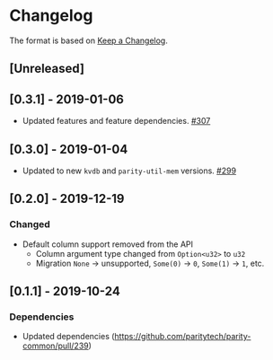 # Changelog

The format is based on [Keep a Changelog].

[Keep a Changelog]: http://keepachangelog.com/en/1.0.0/

## [Unreleased]

## [0.3.1] - 2019-01-06
- Updated features and feature dependencies. [#307](https://github.com/paritytech/parity-common/pull/307)

## [0.3.0] - 2019-01-04
- Updated to new `kvdb` and `parity-util-mem` versions. [#299](https://github.com/paritytech/parity-common/pull/299)

## [0.2.0] - 2019-12-19
### Changed
- Default column support removed from the API
  - Column argument type changed from `Option<u32>` to `u32`
  - Migration `None` -> unsupported, `Some(0)` -> `0`, `Some(1)` -> `1`, etc.

## [0.1.1] - 2019-10-24
### Dependencies
- Updated dependencies (https://github.com/paritytech/parity-common/pull/239)
